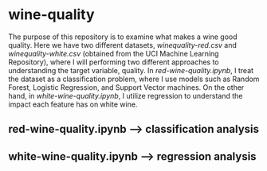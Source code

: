 # wine-quality

The purpose of this repository is to examine what makes a wine good quality. Here we have two different datasets, *winequality-red.csv* and *winequality-white.csv* (obtained from the UCI Machine Learning Repository), where I will performing two different approaches to understanding the target variable, quality. In *red-wine-quality.ipynb*, I treat the dataset as a classification problem, where I use models such as Random Forest, Logistic Regression, and Support Vector machines. On the other hand, in *white-wine-quality.ipynb*, I utilize regression to understand the impact each feature has on white wine.

## red-wine-quality.ipynb --> classification analysis
## white-wine-quality.ipynb --> regression analysis
